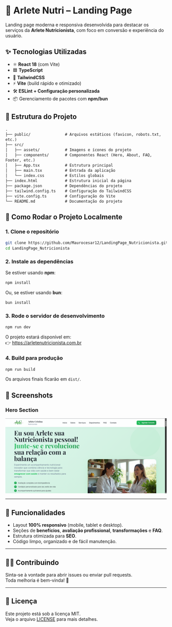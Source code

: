 # 🍎 Arlete Nutri – Landing Page

Landing page moderna e responsiva desenvolvida para destacar os serviços da **Arlete Nutricionista**, com foco em conversão e experiência do usuário.

## ✨ Tecnologias Utilizadas
- ⚛️ **React 18** (com Vite)
- 🟦 **TypeScript**
- 🎨 **TailwindCSS**
- ⚡ **Vite** (build rápido e otimizado)
- 🛠 **ESLint + Configuração personalizada**
- 📦 Gerenciamento de pacotes com **npm/bun**

## 📂 Estrutura do Projeto
```
.
├── public/               # Arquivos estáticos (favicon, robots.txt, etc.)
├── src/
│   ├── assets/           # Imagens e ícones do projeto
│   ├── components/       # Componentes React (Hero, About, FAQ, Footer, etc.)
│   ├── App.tsx           # Estrutura principal
│   ├── main.tsx          # Entrada da aplicação
│   └── index.css         # Estilos globais
├── index.html            # Estrutura inicial da página
├── package.json          # Dependências do projeto
├── tailwind.config.ts    # Configuração do TailwindCSS
├── vite.config.ts        # Configuração do Vite
└── README.md             # Documentação do projeto
```

## 🚀 Como Rodar o Projeto Localmente

### 1. Clone o repositório
```bash
git clone https://github.com/Maurocesar12/LandingPage_Nutricionista.git
cd LandingPage_Nutricionista
```

### 2. Instale as dependências
Se estiver usando **npm**:
```bash
npm install
```
Ou, se estiver usando **bun**:
```bash
bun install
```
### 3. Rode o servidor de desenvolvimento
```bash
npm run dev
```
O projeto estará disponível em:  
👉 https://arletenutricionista.com.br

### 4. Build para produção
```bash
npm run build
```
Os arquivos finais ficarão em `dist/`.

## 📸 Screenshots
### Hero Section
![Hero](./src/image/hero.png)

---

## 🎯 Funcionalidades
- Layout **100% responsivo** (mobile, tablet e desktop).
- Seções de **benefícios**, **avaliação profissional**, **transformações** e **FAQ**.
- Estrutura otimizada para **SEO**.
- Código limpo, organizado e de fácil manutenção.

---

## 🧑‍💻 Contribuindo
Sinta-se à vontade para abrir issues ou enviar pull requests.  
Toda melhoria é bem-vinda! 🚀

---

## 📄 Licença
Este projeto está sob a licença MIT.  
Veja o arquivo [LICENSE](LICENSE) para mais detalhes.
